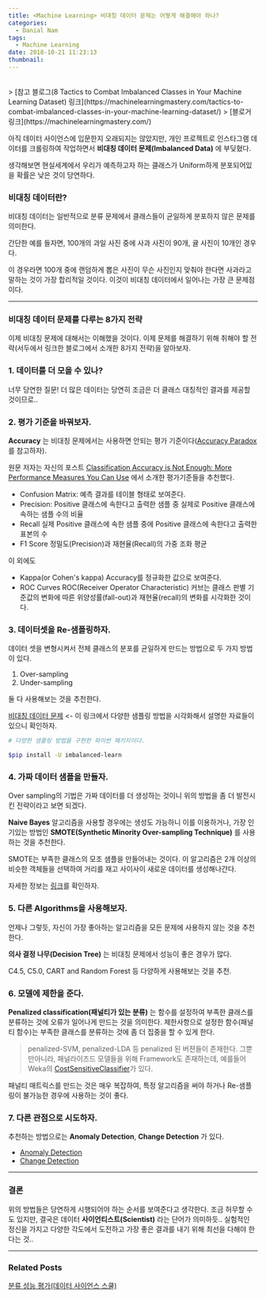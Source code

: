 ```yaml
---
title: <Machine Learning> 비대칭 데이터 문제는 어떻게 해결해야 하나?
categories:
  - Danial Nam
tags:
  - Machine Learning
date: 2018-10-21 11:23:13
thumbnail:
---
```


<br>
> [참고 블로그(8 Tactics to Combat Imbalanced Classes in Your Machine Learning Dataset) 링크](https://machinelearningmastery.com/tactics-to-combat-imbalanced-classes-in-your-machine-learning-dataset/)
> [블로거 링크](https://machinelearningmastery.com/)

아직 데이터 사이언스에 입문한지 오래되지는 않았지만, 개인 프로젝트로 인스타그램 데이터를 크롤링하여 작업하면서 **비대칭 데이터 문제(Imbalanced Data)** 에 부딪혔다.

생각해보면 현실세계에서 우리가 예측하고자 하는 클래스가 Uniform하게 분포되어있을 확률은 낮은 것이 당연하다.

### 비대칭 데이터란?
비대칭 데이터는 일반적으로 분류 문제에서 클래스들이 균일하게 분포하지 않은 문제를 의미한다.

간단한 예를 들자면, 100개의 과일 사진 중에 사과 사진이 90개, 귤 사진이 10개인 경우다.

이 경우라면 100개 중에 랜덤하게 뽑은 사진이 무슨 사진인지 맞춰야 한다면 사과라고 말하는 것이 가장 합리적일 것이다. 이것이 비대칭 데이터에서 일어나는 가장 큰 문제점이다.

---

### 비대칭 데이터 문제를 다루는 8가지 전략

이제 비대칭 문제에 대해서는 이해했을 것이다. 이제 문제를 해결하기 위해 취해야 할 전략(서두에서 링크한 블로그에서 소개한 8가지 전략)을 알아보자.

### 1. 데이터를 더 모을 수 있나?
너무 당연한 질문! 더 많은 데이터는 당연히 조금은 더 클래스 대칭적인 결과를 제공할 것이므로..

### 2. 평가 기준을 바꿔보자.
**Accuracy** 는 비대칭 문제에서는 사용하면 안되는 평가 기준이다([Accuracy Paradox](https://en.wikipedia.org/wiki/Accuracy_paradox)를 참고하자).

원문 저자는 자신의 포스트 [Classification Accuracy is Not Enough: More Performance Measures You Can Use](https://machinelearningmastery.com/classification-accuracy-is-not-enough-more-performance-measures-you-can-use/) 에서 소개한 평가기준들을 추천했다.
- Confusion Matrix:
  예측 결과를 테이블 형태로 보여준다.
- Precision:
  Positive 클래스에 속한다고 출력한 샘플 중 실제로 Positive 클래스에 속하는 샘플 수의 비율
- Recall
  실제 Positive 클래스에 속한 샘플 중에 Positive 클래스에 속한다고 출력한 표본의 수
- F1 Score
  정밀도(Precision)과 재현율(Recall)의 가중 조화 평균

이 외에도

- Kappa(or Cohen's kappa)
  Accuracy를 정규화한 값으로 보여준다.
- ROC Curves
  ROC(Receiver Operator Characteristic) 커브는 클래스 판별 기준값의 변화에 따른 위양성률(fall-out)과 재현율(recall)의 변화를 시각화한 것이다.

### 3. 데이터셋을 Re-샘플링하자.
데이터 셋을 변형시켜서 전체 클래스의 분포를 균일하게 만드는 방법으로 두 가지 방법이 있다.
1. Over-sampling
2. Under-sampling

둘 다 사용해보는 것을 추천한다.

[비대칭 데이터 문제](https://datascienceschool.net/view-notebook/c1a8dad913f74811ae8eef5d3bedc0c3/) <- 이 링크에서 다양한 샘플링 방법을 시각화해서 설명한 자료들이 있으니 확인하자.

```bash
# 다양한 샘플링 방법을 구현한 파이썬 패키지이다.

$pip install -U imbalanced-learn
```

### 4. 가짜 데이터 샘플을 만들자.
Over sampling의 기법은 가짜 데이터를 더 생성하는 것이니 위의 방법을 좀 더 발전시킨 전략이라고 보면 되겠다.

**Naive Bayes** 알고리즘을 사용할 경우에는 생성도 가능하니 이를 이용하거나, 가장 인기있는 방법인 **SMOTE(Synthetic Minority Over-sampling Technique)** 를 사용하는 것을 추천한다.

SMOTE는 부족한 클래스의 모조 샘플을 만들어내는 것이다. 이 알고리즘은 2개 이상의 비슷한 객체들을 선택하여 거리를 재고 사이사이 새로운 데이터를 생성해나간다.

자세한 정보는 [링크](http://www.jair.org/papers/paper953.html)를 확인하자.

### 5. 다른 Algorithms을 사용해보자.
언제나 그렇듯, 자신이 가장 좋아하는 알고리즘을 모든 문제에 사용하지 않는 것을 추천한다.

**의사 결정 나무(Decision Tree)** 는 비대칭 문제에서 성능이 좋은 경우가 많다.

C4.5, C5.0, CART and Random Forest 등 다양하게 사용해보는 것을 추천.

### 6. 모델에 제한을 준다.
**Penalized classification(패널티가 있는 분류)** 는 함수를 설정하여 부족한 클래스를 분류하는 것에 오류가 일어나게 만드는 것을 의미한다. 제한사항으로 설정한 함수(패널티 함수)는 부족한 클래스를 분류하는 것에 좀 더 집중을 할 수 있게 한다.

> penalized-SVM, penalized-LDA 등 penalized 된 버젼들이 존재한다.
> 그뿐만아니라, 패널라이즈드 모델들을 위해 Framework도 존재하는데, 예를들어 Weka의 [CostSensitiveClassifier](http://weka.sourceforge.net/doc.dev/weka/classifiers/meta/CostSensitiveClassifier.html#CostSensitiveClassifier--)가 있다.

패널티 매트릭스를 만드는 것은 매우 복잡하여, 특정 알고리즘을 써야 하거나 Re-샘플링이 불가능한 경우에 사용하는 것이 좋다.

### 7. 다른 관점으로 시도하자.
추천하는 방법으로는 **Anomaly Detection**, **Change Detection** 가 있다.

- [Anomaly Detection](https://en.wikipedia.org/wiki/Anomaly_detection)
- [Change Detection](https://en.wikipedia.org/wiki/Change_detection)

---
### 결론
위의 방법들은 당연하게 시행되어야 하는 순서를 보여준다고 생각한다. 조금 허무할 수도 있지만, 결국은 데이터 **사이언티스트(Scientist)** 라는 단어가 의미하듯.. 실험적인 정신을 가지고 다양한 각도에서 도전하고 가장 좋은 결과를 내기 위해 최선을 다해야 한다는 것..

---
### Related Posts
[분류 성능 평가(데이터 사이언스 스쿨)](https://datascienceschool.net/view-notebook/731e0d2ef52c41c686ba53dcaf346f32/)
